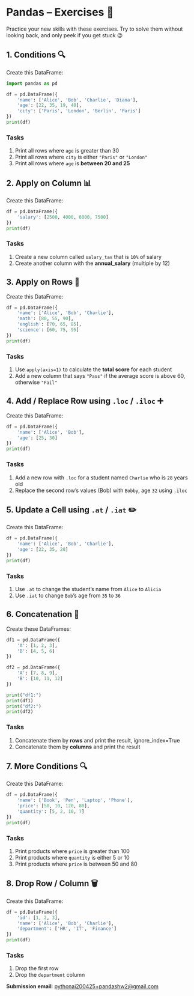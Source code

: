 # Pandas – Exercises 🎯

Practice your new skills with these exercises. Try to solve them without looking back, and only peek if you get stuck 😉

## 1. Conditions 🔍

Create this DataFrame:

```python
import pandas as pd

df = pd.DataFrame({
    'name': ['Alice', 'Bob', 'Charlie', 'Diana'],
    'age': [22, 35, 19, 40],
    'city': ['Paris', 'London', 'Berlin', 'Paris']
})
print(df)
```

### Tasks

1. Print all rows where `age` is greater than 30
2. Print all rows where `city` is either `"Paris"` or `"London"`
3. Print all rows where `age` is **between 20 and 25**

## 2. Apply on Column 📊

Create this DataFrame:

```python
df = pd.DataFrame({
    'salary': [2500, 4000, 6000, 7500]
})
print(df)
```

### Tasks

1. Create a new column called `salary_tax` that is `10%` of salary
2. Create another column with the **annual_salary** (multiple by 12)

## 3. Apply on Rows 📝

Create this DataFrame:

```python
df = pd.DataFrame({
    'name': ['Alice', 'Bob', 'Charlie'],
    'math': [80, 55, 90],
    'english': [70, 65, 85],
    'science': [60, 75, 95]
})
print(df)
```

### Tasks

1. Use `apply(axis=1)` to calculate the **total score** for each student
2. Add a new column that says `"Pass"` if the average score is above 60, otherwise `"Fail"`

## 4. Add / Replace Row using `.loc` / `.iloc` ➕

Create this DataFrame:

```python
df = pd.DataFrame({
    'name': ['Alice', 'Bob'],
    'age': [25, 30]
})
print(df)
```

### Tasks

1. Add a new row with `.loc` for a student named `Charlie` who is `28` years old
2. Replace the second row’s values (Bob) with `Bobby`, age `32` using `.iloc`

## 5. Update a Cell using `.at` / `.iat` ✏️

Create this DataFrame:

```python
df = pd.DataFrame({
    'name': ['Alice', 'Bob', 'Charlie'],
    'age': [22, 35, 28]
})
print(df)
```

### Tasks

1. Use `.at` to change the student’s name from `Alice` to `Alicia`
2. Use `.iat` to change `Bob`’s age from `35` to `36`

## 6. Concatenation 🔗

Create these DataFrames:

```python
df1 = pd.DataFrame({
    'A': [1, 2, 3],
    'B': [4, 5, 6]
})

df2 = pd.DataFrame({
    'A': [7, 8, 9],
    'B': [10, 11, 12]
})

print("df1:")
print(df1)
print("df2:")
print(df2)
```

### Tasks

1. Concatenate them by **rows** and print the result, ignore_index=True
2. Concatenate them by **columns** and print the result

## 7. More Conditions 🔍

Create this DataFrame:

```python
df = pd.DataFrame({
    'name': ['Book', 'Pen', 'Laptop', 'Phone'],
    'price': [50, 10, 120, 80],
    'quantity': [5, 2, 10, 7]
})
print(df)
```

### Tasks

1. Print products where `price` is greater than 100
2. Print products where `quantity` is either 5 or 10
3. Print products where `price` is between 50 and 80

## 8. Drop Row / Column 🗑️

Create this DataFrame:

```python
df = pd.DataFrame({
    'id': [1, 2, 3],
    'name': ['Alice', 'Bob', 'Charlie'],
    'department': ['HR', 'IT', 'Finance']
})
print(df)
```

### Tasks

1. Drop the first row
2. Drop the `department` column

**Submission email**: [pythonai200425+pandashw2@gmail.com](mailto:pythonai200425+pandashw2@gmail.com)